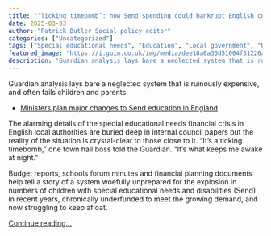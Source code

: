 ```yaml
---
title: "‘Ticking timebomb’: how Send spending could bankrupt English councils"
date: 2025-03-03
author: "Patrick Butler Social policy editor"
categories: ["Uncategorized"]
tags: ["Special educational needs", "Education", "Local government", "UK news", "England", "Politics", "Society", "Schools"]
featured_image: "https://i.guim.co.uk/img/media/dee18a0a30d51004f31226ae75241fd11454f60e/49_0_4474_2686/master/4474.jpg?width=140&quality=85&auto=format&fit=max&s=16be7954cdf13b7d1377d600584abaf1"
description: "Guardian analysis lays bare a neglected system that is ruinously expensive, and often fails children and parentsMinisters plan major changes to Send education i..."
---
```


Guardian analysis lays bare a neglected system that is ruinously expensive, and often fails children and parents

  * [Ministers plan major changes to Send education in England](https://www.theguardian.com/education/2025/mar/03/ministers-plan-major-changes-to-send-education-in-england)



The alarming details of the special educational needs financial crisis in English local authorities are buried deep in internal council papers but the reality of the situation is crystal-clear to those close to it. “It’s a ticking timebomb,” one town hall boss told the Guardian. “It’s what keeps me awake at night.”

Budget reports, schools forum minutes and financial planning documents help tell a story of a system woefully unprepared for the explosion in numbers of children with special educational needs and disabilities (Send) in recent years, chronically underfunded to meet the growing demand, and now struggling to keep afloat.

[Continue reading...](https://www.theguardian.com/uk-news/2025/mar/03/a-ticking-time-bomb-the-neglected-crisis-of-send-education-in-england)
